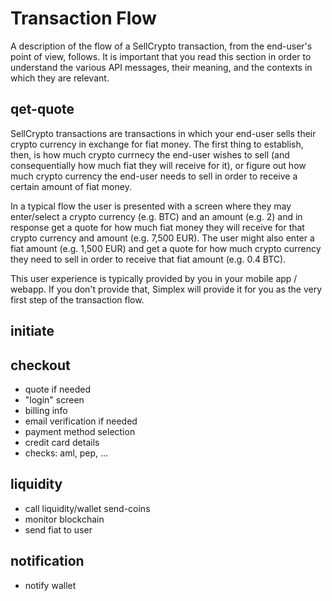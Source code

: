 # Transaction Flow #

A description of the flow of a SellCrypto transaction, from the end-user's point of view, follows. It is important that you read this section in order to understand the various API messages, their meaning, and the contexts in which they are relevant.

## qet-quote ##

SellCrypto transactions are transactions in which your end-user sells their crypto currency in exchange for fiat money. The first thing to establish, then, is how much crypto currnecy the end-user wishes to sell (and consequentially how much fiat they will receive for it), or figure out how much crypto currency the end-user needs to sell in order to receive a certain amount of fiat money.

In a typical flow the user is presented with a screen where they may enter/select a crypto currency (e.g. BTC) and an amount (e.g. 2) and in response get a quote for how much fiat money they will receive for that crypto currency and amount (e.g. 7,500 EUR). The user might also enter a fiat amount (e.g. 1,500 EUR) and get a quote for how much crypto currency they need to sell in order to receive that fiat amount (e.g. 0.4 BTC).

This user experience is typically provided by you in your mobile app / webapp. If you don't provide that, Simplex will provide it for you as the very first step of the transaction flow.

## initiate ##

## checkout ##

* quote if needed
* "login" screen
* billing info
* email verification if needed
* payment method selection
* credit card details
* checks: aml, pep, ...

## liquidity ##

* call liquidity/wallet send-coins
* monitor blockchain
* send fiat to user

## notification ##

* notify wallet
